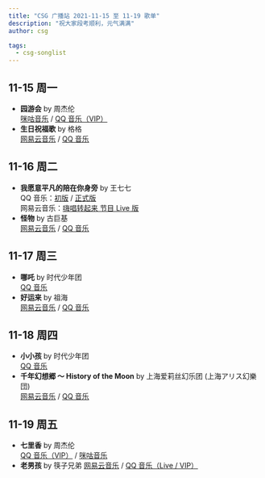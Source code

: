 ```yaml
---
title: "CSG 广播站 2021-11-15 至 11-19 歌单"
description: "祝大家段考顺利，元气满满"
author: csg

tags:
  - csg-songlist
---
```


## 11-15 周一

- **园游会** by 周杰伦  
  [咪咕音乐](https://music.migu.cn/v3/music/song/60054701942) / [QQ 音乐（VIP）](https://y.qq.com/n/ryqq/songDetail/003nEQHr3Ceet5)
- **生日祝福歌** by 格格  
  [网易云音乐](https://music.163.com/song?id=497918887) / [QQ 音乐](https://y.qq.com/n/ryqq/songDetail/002J4w8r0p4Wez)

## 11-16 周二

- **我愿意平凡的陪在你身旁** by 王七七  
  QQ 音乐：[初版](https://y.qq.com/n/ryqq/songDetail/000GTvsD0OzVPM) / [正式版](https://y.qq.com/n/ryqq/songDetail/002csxlc40WpnE)  
  网易云音乐：[嗨唱转起来 节目 Live 版](https://music.163.com/song?id=1397282328)
- **怪物** by 古巨基  
  [网易云音乐](https://music.163.com/song?id=33510434) / [QQ 音乐](https://y.qq.com/n/ryqq/songDetail/0038Lyag0w0jLf)

## 11-17 周三

- **哪吒** by 时代少年团  
  [QQ 音乐](https://y.qq.com/n/ryqq/songDetail/0039rJNt2rNDz2)
- **好运来** by 祖海  
  [网易云音乐](https://music.163.com/song?id=333750) / [QQ 音乐](https://y.qq.com/n/ryqq/songDetail/000MDaNK0krdFb)

## 11-18 周四

- **小小孩** by 时代少年团  
  [QQ 音乐](https://y.qq.com/n/ryqq/songDetail/0046DZ1Q2jLlHA)
- **千年幻想郷 ～ History of the Moon** by 上海爱莉丝幻乐团 (上海アリス幻樂団)  
  [网易云音乐](https://music.163.com/song?id=22636683) / [QQ 音乐](https://y.qq.com/n/ryqq/songDetail/001M8y7K3RhvNy)

## 11-19 周五

- **七里香** by 周杰伦  
  [QQ 音乐（VIP）](https://y.qq.com/n/ryqq/songDetail/004Z8Ihr0JIu5s) / [咪咕音乐](https://music.migu.cn/v3/music/song/60054701934)
- **老男孩** by 筷子兄弟
  [网易云音乐](https://music.163.com/song?id=362998) / [QQ 音乐（Live / VIP）](https://y.qq.com/n/ryqq/songDetail/0003LQew3TmUTA)

